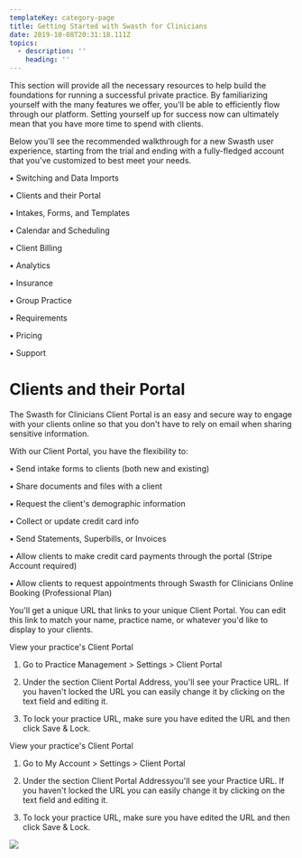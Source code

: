 ```yaml
---
templateKey: category-page
title: Getting Started with Swasth for Clinicians
date: 2019-10-08T20:31:18.111Z
topics:
  - description: ''
    heading: ''
---
```

This section will provide all the necessary resources to help build the foundations for running a successful private practice. By familiarizing yourself with the many features we offer, you'll be able to efficiently flow through our platform. Setting yourself up for success now can ultimately mean that you have more time to spend with clients.

Below you'll see the recommended walkthrough for a new Swasth user experience, starting from the trial and ending with a fully-fledged account that you've customized to best meet your needs.

•	Switching and Data Imports

•	Clients and their Portal

•	Intakes, Forms, and Templates

•	Calendar and Scheduling

•	Client Billing

•	Analytics

•	Insurance

•	Group Practice

•	Requirements

•	Pricing

•	Support



# Clients and their Portal

The Swasth for Clinicians Client Portal is an easy and secure way to engage with your clients online so that you don't have to rely on email when sharing sensitive information.



With our Client Portal, you have the flexibility to: 

•	Send intake forms to clients (both new and existing)

•	Share documents and files with a client

•	Request the client's demographic information

•	Collect or update credit card info

•	Send Statements, Superbills, or Invoices 

•	Allow clients to make credit card payments through the portal (Stripe Account required)

•	Allow clients to request appointments through Swasth for Clinicians Online Booking (Professional Plan)

You'll get a unique URL that links to your unique Client Portal. You can edit this link to match your name, practice name, or whatever you'd like to display to your clients.

View your practice's Client Portal 

1.	Go to Practice Management > Settings > Client Portal

2.	Under the section Client Portal Address, you'll see your Practice URL. If you haven't locked the URL you can easily change it by clicking on the text field and editing it.

3.	To lock your practice URL, make sure you have edited the URL and then click Save & Lock.

View your practice's Client Portal 

1.	Go to My Account > Settings > Client Portal

2.	Under the section Client Portal Addressyou'll see your Practice URL. If you haven't locked the URL you can easily change it by clicking on the text field and editing it.

3.	To lock your practice URL, make sure you have edited the URL and then click Save & Lock.

![](/img/clientportal.png)
